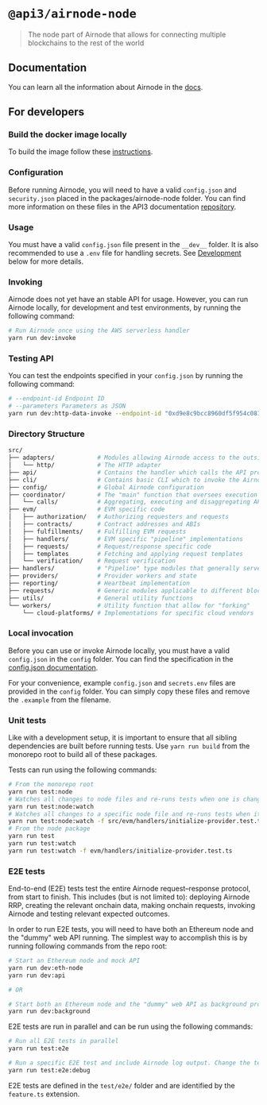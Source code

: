 # `@api3/airnode-node`

> The node part of Airnode that allows for connecting multiple blockchains to the rest of the world

## Documentation

You can learn all the information about Airnode in the [docs](https://docs.api3.org/reference/airnode/latest/).

## For developers

### Build the docker image locally

To build the image follow these [instructions](./docker/README.md).

### Configuration

Before running Airnode, you will need to have a valid `config.json` and `security.json` placed in the
packages/airnode-node folder. You can find more information on these files in the API3 documentation
[repository](https://github.com/api3dao/api3-docs).

### Usage

You must have a valid `config.json` file present in the `__dev__` folder. It is also recommended to use a `.env` file
for handling secrets. See [Development](#Development) below for more details.

### Invoking

Airnode does not yet have an stable API for usage. However, you can run Airnode locally, for development and test
environments, by running the following command:

```sh
# Run Airnode once using the AWS serverless handler
yarn run dev:invoke
```

### Testing API

You can test the endpoints specified in your `config.json` by running the following command:

```sh
# --endpoint-id Endpoint ID
# --parameters Parameters as JSON
yarn run dev:http-data-invoke --endpoint-id "0xd9e8c9bcc8960df5f954c0817757d2f7f9601bd638ea2f94e890ae5481681153" --parameters '{"coinId": "bitcoin"}'
```

### Directory Structure

```sh
src/
├── adapters/            # Modules allowing Airnode access to the outside world
│   └── http/            # The HTTP adapter
├── api/                 # Contains the handler which calls the API provider, performs request processing
├── cli/                 # Contains basic CLI which to invoke the Airnode locally during development and tests
├── config/              # Global Airnode configuration
├── coordinator/         # The "main" function that oversees execution and state
│   └── calls/           # Aggregating, executing and disaggregating API calls
├── evm/                 # EVM specific code
│   ├── authorization/   # Authorizing requesters and requests
│   ├── contracts/       # Contract addresses and ABIs
│   ├── fulfillments/    # Fulfilling EVM requests
│   ├── handlers/        # EVM specific "pipeline" implementations
│   ├── requests/        # Request/response specific code
│   ├── templates        # Fetching and applying request templates
│   └── verification/    # Request verification
├── handlers/            # "Pipeline" type modules that generally serve as entry points
├── providers/           # Provider workers and state
├── reporting/           # Heartbeat implementation
├── requests/            # Generic modules applicable to different blockchains
├── utils/               # General utility functions
└── workers/             # Utility function that allow for "forking"
    └── cloud-platforms/ # Implementations for specific cloud vendors
```

### Local invocation

Before you can use or invoke Airnode locally, you must have a valid `config.json` in the `config` folder. You can find
the specification in the
[config.json documentation](https://docs.api3.org/reference/airnode/latest/deployment-files/config-json.html).

For your convenience, example `config.json` and `secrets.env` files are provided in the `config` folder. You can simply
copy these files and remove the `.example` from the filename.

### Unit tests

Like with a development setup, it is important to ensure that all sibling dependencies are built before running tests.
Use `yarn run build` from the monorepo root to build all of these packages.

Tests can run using the following commands:

```sh
# From the monorepo root
yarn run test:node
# Watches all changes to node files and re-runs tests when one is changed
yarn run test:node:watch
# Watches all changes to a specific node file and re-runs tests when it is changed
yarn run test:node:watch -f src/evm/handlers/initialize-provider.test.ts
# From the node package
yarn run test
yarn run test:watch
yarn run test:watch -f evm/handlers/initialize-provider.test.ts
```

### E2E tests

End-to-end (E2E) tests test the entire Airnode request–response protocol, from start to finish. This includes (but is
not limited to): deploying Airnode RRP, creating the relevant onchain data, making onchain requests, invoking Airnode
and testing relevant expected outcomes.

In order to run E2E tests, you will need to have both an Ethereum node and the "dummy" web API running. The simplest way
to accomplish this is by running following commands from the repo root:

```sh
# Start an Ethereum node and mock API
yarn run dev:eth-node
yarn run dev:api

# OR

# Start both an Ethereum node and the "dummy" web API as background processes
yarn run dev:background
```

E2E tests are run in parallel and can be run using the following commands:

```sh
# Run all E2E tests in parallel
yarn run test:e2e

# Run a specific E2E test and include Airnode log output. Change the test in package.json
yarn run test:e2e:debug
```

E2E tests are defined in the `test/e2e/` folder and are identified by the `feature.ts` extension.
